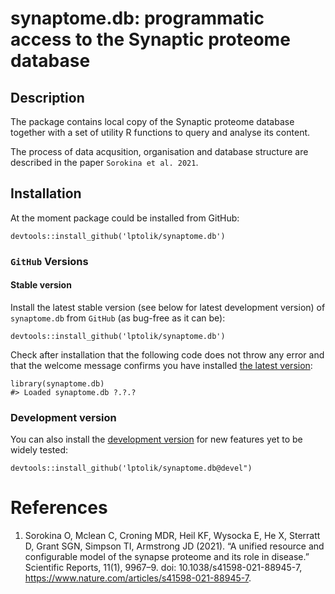 # synaptome.db: programmatic access to the Synaptic proteome database
## Description
The package contains local copy of the Synaptic proteome database together with a set of utility R functions to query and analyse its content.

The process of data acqusition, organisation and database structure are described in the paper `Sorokina et al. 2021`.

## Installation

At the moment package could be installed from GitHub:
```
devtools::install_github('lptolik/synaptome.db')
```
### `GitHub` Versions

#### Stable version

Install the latest stable version (see below for latest development version) of `synaptome.db` from `GitHub` (as bug-free as it can be):

```{r}
devtools::install_github('lptolik/synaptome.db')
```

Check after installation that the following code does not throw any error and that the welcome message confirms you have installed [the latest version](https://github.com/lptolik/synaptome.db/blob/master/DESCRIPTION#L4):

```{r}
library(synaptome.db) 
#> Loaded synaptome.db ?.?.?
```

### Development version

You can also install the [development version](https://github.com/lptolik/synaptome.db/blob/develop/DESCRIPTION#L4) for new features yet to be widely tested:
```{r}
devtools::install_github('lptolik/synaptome.db@devel")
```


# References
1. Sorokina O, Mclean C, Croning MDR, Heil KF, Wysocka E, He X, Sterratt D, Grant SGN, Simpson TI, Armstrong JD (2021). “A unified resource and configurable model of the synapse proteome and its role in disease.” Scientific Reports, 11(1), 9967–9. doi: 10.1038/s41598-021-88945-7, https://www.nature.com/articles/s41598-021-88945-7.

